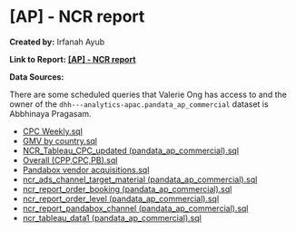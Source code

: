
# [AP] - NCR report

**Created by:** Irfanah Ayub

**Link to Report:** **[[AP] - NCR report](https://tableau.deliveryhero.net/#/site/Foodora/workbooks/9276/views)**

**Data Sources:**

There are some scheduled queries that Valerie Ong has access to and the owner of the ```dhh---analytics-apac.pandata_ap_commercial``` dataset is Abbhinaya Pragasam.


- [CPC Weekly.sql](https://github.com/deliveryhero/apac-commercial-data/blob/main/pandata_v2_new/tableau_reports/%5BAP%5D%20-%20NCR%20report/CPC%20Weekly.sql)
- [GMV by country.sql](https://github.com/deliveryhero/apac-commercial-data/blob/main/pandata_v2_new/tableau_reports/%5BAP%5D%20-%20NCR%20report/GMV%20by%20country.sql)
- [NCR_Tableau_CPC_updated (pandata_ap_commercial).sql](https://github.com/deliveryhero/apac-commercial-data/blob/main/pandata_v2_new/tableau_reports/%5BAP%5D%20-%20NCR%20report/NCR_Tableau_CPC_updated%20(pandata_ap_commercial).sql)
- [Overall (CPP,CPC,PB).sql](https://github.com/deliveryhero/apac-commercial-data/blob/main/pandata_v2_new/tableau_reports/%5BAP%5D%20-%20NCR%20report/Overall%20(CPP%2CCPC%2CPB).sql)
- [Pandabox vendor acquisitions.sql](https://github.com/deliveryhero/apac-commercial-data/blob/main/pandata_v2_new/tableau_reports/%5BAP%5D%20-%20NCR%20report/Pandabox%20vendor%20acquisitions.sql)
- [ncr_ads_channel_target_material (pandata_ap_commercial).sql](https://github.com/deliveryhero/apac-commercial-data/blob/main/pandata_v2_new/tableau_reports/%5BAP%5D%20-%20NCR%20report/ncr_ads_channel_target_material%20(pandata_ap_commercial).sql)
- [ncr_report_order_booking (pandata_ap_commercial).sql](https://github.com/deliveryhero/apac-commercial-data/blob/main/pandata_v2_new/tableau_reports/%5BAP%5D%20-%20NCR%20report/ncr_report_order_booking%20(pandata_ap_commercial).sql)
- [ncr_report_order_level (pandata_ap_commercial).sql](https://github.com/deliveryhero/apac-commercial-data/blob/main/pandata_v2_new/tableau_reports/%5BAP%5D%20-%20NCR%20report/ncr_report_order_level%20(pandata_ap_commercial).sql)
- [ncr_report_pandabox_channel (pandata_ap_commercial).sql](https://github.com/deliveryhero/apac-commercial-data/blob/main/pandata_v2_new/tableau_reports/%5BAP%5D%20-%20NCR%20report/ncr_report_pandabox_channel%20(pandata_ap_commercial).sql)
- [ncr_tableau_data1 (pandata_ap_commercial).sql](https://github.com/deliveryhero/apac-commercial-data/blob/main/pandata_v2_new/tableau_reports/%5BAP%5D%20-%20NCR%20report/ncr_tableau_data1%20(pandata_ap_commercial).sql)



